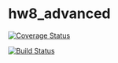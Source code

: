 # hw8_advanced

[![Coverage Status](https://coveralls.io/repos/github/wangjess/hw8_advanced/badge.svg?branch=master)](https://coveralls.io/github/wangjess/hw8_advanced?branch=master)

[![Build Status](https://travis-ci.org/wangjess/hw8_advanced.svg?branch-master)](https://travis-ci.org/wangjess/hw8_advanced)


